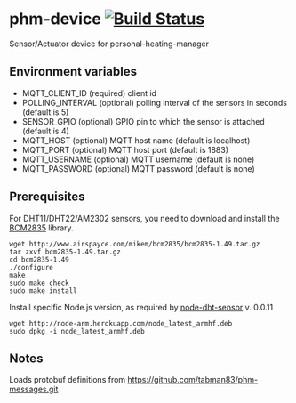 # phm-device [![Build Status](https://travis-ci.org/tabman83/phm-device.svg?branch=master)](https://travis-ci.org/tabman83/phm-device)

Sensor/Actuator device for personal-heating-manager

## Environment variables
- MQTT_CLIENT_ID (required) client id
- POLLING_INTERVAL (optional) polling interval of the sensors in seconds (default is 5)
- SENSOR_GPIO (optional) GPIO pin to which the sensor is attached (default is 4)
- MQTT_HOST (optional) MQTT host name (default is localhost)
- MQTT_PORT (optional) MQTT host port (default is 1883)
- MQTT_USERNAME (optional) MQTT username (default is none)
- MQTT_PASSWORD (optional) MQTT password (default is none)

## Prerequisites
For DHT11/DHT22/AM2302 sensors, you need to download and install the [BCM2835](http://www.airspayce.com/mikem/bcm2835/) library.

```
wget http://www.airspayce.com/mikem/bcm2835/bcm2835-1.49.tar.gz
tar zxvf bcm2835-1.49.tar.gz
cd bcm2835-1.49
./configure
make
sudo make check
sudo make install
```

Install specific Node.js version, as required by [node-dht-sensor](https://github.com/momenso/node-dht-sensor) v. 0.0.11
```
wget http://node-arm.herokuapp.com/node_latest_armhf.deb 
sudo dpkg -i node_latest_armhf.deb
```

## Notes
Loads protobuf definitions from https://github.com/tabman83/phm-messages.git

